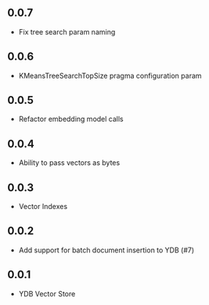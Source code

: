 ## 0.0.7 ##
* Fix tree search param naming

## 0.0.6 ##
* KMeansTreeSearchTopSize pragma configuration param

## 0.0.5 ##
* Refactor embedding model calls

## 0.0.4 ##
* Ability to pass vectors as bytes

## 0.0.3 ##
* Vector Indexes

## 0.0.2 ##
* Add support for batch document insertion to YDB (#7)

## 0.0.1 ##
* YDB Vector Store
